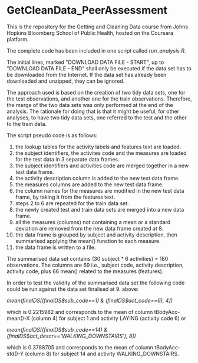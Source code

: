 # GetCleanData_PeerAssessment
This is the repository for the Getting and Cleaning Data course from Johns Hopkins Bloomberg School of Public Health, hosted on the Coursera platform.

The complete code has been included in one script called _run_analysis.R_.

The initial lines, marked "DOWNLOAD DATA FILE - START", up to "DOWNLOAD DATA FILE - END" shall only be executed if the data set has to be downloaded from the Internet. If the data set has already been downloaded and unzipped, they can be ignored.

The approach used is based on the creation of two tidy data sets, one for the test observations, and another one for the train observations. Therefore, the merge of the two data sets was only performed at the end of the analysis. The rationale for doing that is that it might be useful, for other analyses, to have two tidy data sets, one referred to the test and the other to the train data.

The script pseudo code is as follows:

1. the lookup tables for the activity labels and features text are loaded.
2. the subject identifiers, the activites code and the measures are loaded for the test data in 3 separate data frames.
3. the subject identifiers and activities code are merged together in a new test data frame.
4. the activity description column is added to the new test data frame.
5. the measures columns are added to the new test data frame.
6. the column names for the measures are modified in the new test data frame, by taking it from the features text.
7. steps 2 to 6 are repeated for the train data set.
8. the newly created test and train data sets are merged into a new data frame.
9. all the measures (columns) not containing a mean or a standard deviation are removed from the new data frame created at 8.
10. the data frame is grouped by subject and activity description, then summarised applying the mean() function to each measure.
11. the data frame is written to a file.

The summarised data set contains (30 subject * 6 activities) = 180 observations.
The columns are 69 i.e., subject code, activity description, activity code, plus 66 mean() related to the measures (features).

In order to test the validity of the summarised data set the following code could be run against the data set finalised at 9. above:

_mean(finalDS[(finalDS$sub_code==1) & (finalDS$act_code==6), 4])_

which is 0.2215982 and corresponds to the mean of column tBodyAcc-mean()-X (column 4) for subject 1 and activity LAYING (activity code 6) or

_mean(finalDS[(finalDS$sub_code==14) & (finalDS$act_descr=='WALKING_DOWNSTAIRS'), 8])_

which is 0.3788705 and corresponds to the mean of column tBodyAcc-std()-Y (column 8) for subject 14 and activity WALKING_DOWNSTAIRS.







